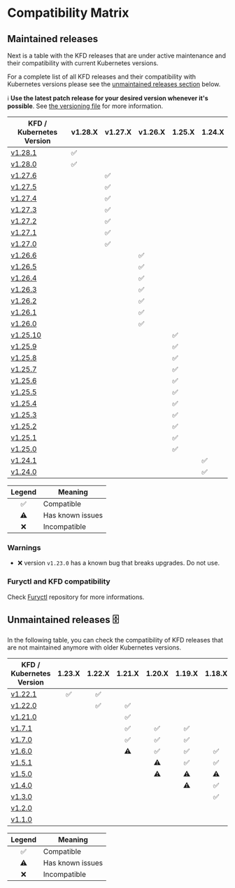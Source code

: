 # Compatibility Matrix

## Maintained releases

Next is a table with the KFD releases that are under active maintenance and their compatibility with current Kubernetes versions.

For a complete list of all KFD releases and their compatibility with Kubernetes versions please see the [unmaintained releases section](#unmaintained-releases-%EF%B8%8F) below.

ℹ️ **Use the latest patch release for your desired version whenever it's possible**. See [the versioning file](VERSIONING.md) for more information.

| KFD / Kubernetes Version                                                        | v1.28.X            | v1.27.X            | v1.26.X            | 1.25.X             | 1.24.X             |
| ------------------------------------------------------------------------------- | ------------------ | ------------------ | ------------------ | ------------------ | ------------------ |
| [v1.28.1](https://github.com/sighupio/fury-distribution/releases/tag/v1.28.1)   | :white_check_mark: |
| [v1.28.0](https://github.com/sighupio/fury-distribution/releases/tag/v1.28.0)   | :white_check_mark: |                    |                    |                    |                    |
| [v1.27.6](https://github.com/sighupio/fury-distribution/releases/tag/v1.27.6)   |                    | :white_check_mark: |
| [v1.27.5](https://github.com/sighupio/fury-distribution/releases/tag/v1.27.5)   |                    | :white_check_mark: |                    |                    |                    |
| [v1.27.4](https://github.com/sighupio/fury-distribution/releases/tag/v1.27.4)   |                    | :white_check_mark: |                    |                    |                    |
| [v1.27.3](https://github.com/sighupio/fury-distribution/releases/tag/v1.27.3)   |                    | :white_check_mark: |                    |                    |                    |
| [v1.27.2](https://github.com/sighupio/fury-distribution/releases/tag/v1.27.2)   |                    | :white_check_mark: |                    |                    |                    |
| [v1.27.1](https://github.com/sighupio/fury-distribution/releases/tag/v1.27.1)   |                    | :white_check_mark: |                    |                    |                    |
| [v1.27.0](https://github.com/sighupio/fury-distribution/releases/tag/v1.27.0)   |                    | :white_check_mark: |                    |                    |                    |
| [v1.26.6](https://github.com/sighupio/fury-distribution/releases/tag/v1.26.6)   |                    |                    | :white_check_mark: |                    |                    |
| [v1.26.5](https://github.com/sighupio/fury-distribution/releases/tag/v1.26.5)   |                    |                    | :white_check_mark: |                    |                    |
| [v1.26.4](https://github.com/sighupio/fury-distribution/releases/tag/v1.26.4)   |                    |                    | :white_check_mark: |                    |                    |
| [v1.26.3](https://github.com/sighupio/fury-distribution/releases/tag/v1.26.3)   |                    |                    | :white_check_mark: |                    |                    |
| [v1.26.2](https://github.com/sighupio/fury-distribution/releases/tag/v1.26.2)   |                    |                    | :white_check_mark: |                    |                    |
| [v1.26.1](https://github.com/sighupio/fury-distribution/releases/tag/v1.26.1)   |                    |                    | :white_check_mark: |                    |                    |
| [v1.26.0](https://github.com/sighupio/fury-distribution/releases/tag/v1.26.0)   |                    |                    | :white_check_mark: |                    |                    |
| [v1.25.10](https://github.com/sighupio/fury-distribution/releases/tag/v1.25.10) |                    |                    |                    | :white_check_mark: |                    |
| [v1.25.9](https://github.com/sighupio/fury-distribution/releases/tag/v1.25.9)   |                    |                    |                    | :white_check_mark: |                    |
| [v1.25.8](https://github.com/sighupio/fury-distribution/releases/tag/v1.25.8)   |                    |                    |                    | :white_check_mark: |                    |
| [v1.25.7](https://github.com/sighupio/fury-distribution/releases/tag/v1.25.7)   |                    |                    |                    | :white_check_mark: |                    |
| [v1.25.6](https://github.com/sighupio/fury-distribution/releases/tag/v1.25.6)   |                    |                    |                    | :white_check_mark: |                    |
| [v1.25.5](https://github.com/sighupio/fury-distribution/releases/tag/v1.25.5)   |                    |                    |                    | :white_check_mark: |                    |
| [v1.25.4](https://github.com/sighupio/fury-distribution/releases/tag/v1.25.4)   |                    |                    |                    | :white_check_mark: |                    |
| [v1.25.3](https://github.com/sighupio/fury-distribution/releases/tag/v1.25.3)   |                    |                    |                    | :white_check_mark: |                    |
| [v1.25.2](https://github.com/sighupio/fury-distribution/releases/tag/v1.25.2)   |                    |                    |                    | :white_check_mark: |                    |
| [v1.25.1](https://github.com/sighupio/fury-distribution/releases/tag/v1.25.1)   |                    |                    |                    | :white_check_mark: |                    |
| [v1.25.0](https://github.com/sighupio/fury-distribution/releases/tag/v1.25.0)   |                    |                    |                    | :white_check_mark: |                    |
| [v1.24.1](https://github.com/sighupio/fury-distribution/releases/tag/v1.24.1)   |                    |                    |                    |                    | :white_check_mark: |
| [v1.24.0](https://github.com/sighupio/fury-distribution/releases/tag/v1.24.0)   |                    |                    |                    |                    | :white_check_mark: |

|       Legend       | Meaning          |
| :----------------: | ---------------- |
| :white_check_mark: | Compatible       |
|     :warning:      | Has known issues |
|        :x:         | Incompatible     |

### Warnings

- :x: version `v1.23.0` has a known bug that breaks upgrades. Do not use.

### Furyctl and KFD compatibility

Check [Furyctl](https://github.com/sighupio/furyctl) repository for more informations.

## Unmaintained releases 🗄️

In the following table, you can check the compatibility of KFD releases that are not maintained anymore with older Kubernetes versions.

| KFD / Kubernetes Version                                                      |       1.23.X       |       1.22.X       |       1.21.X       |       1.20.X       |       1.19.X       |       1.18.X       |       1.17.X       |       1.16.X       |       1.15.X       |       1.14.X       |
| ----------------------------------------------------------------------------- | :----------------: | :----------------: | :----------------: | :----------------: | :----------------: | :----------------: | :----------------: | :----------------: | :----------------: | :----------------: |
| [v1.22.1](https://github.com/sighupio/fury-distribution/releases/tag/v1.22.1) | :white_check_mark: | :white_check_mark: |                    |                    |                    |                    |                    |                    |                    |                    |
| [v1.22.0](https://github.com/sighupio/fury-distribution/releases/tag/v1.22.0) |                    | :white_check_mark: | :white_check_mark: |                    |                    |                    |                    |                    |                    |                    |
| [v1.21.0](https://github.com/sighupio/fury-distribution/releases/tag/v1.21.0) |                    |                    | :white_check_mark: |                    |                    |                    |                    |                    |                    |                    |
| [v1.7.1](https://github.com/sighupio/fury-distribution/releases/tag/v1.7.1)   |                    |                    | :white_check_mark: | :white_check_mark: | :white_check_mark: |                    |                    |                    |                    |                    |
| [v1.7.0](https://github.com/sighupio/fury-distribution/releases/tag/v1.7.0)   |                    |                    | :white_check_mark: | :white_check_mark: | :white_check_mark: |                    |                    |                    |                    |                    |
| [v1.6.0](https://github.com/sighupio/fury-distribution/releases/tag/v1.6.0)   |                    |                    |     :warning:      | :white_check_mark: | :white_check_mark: | :white_check_mark: |                    |                    |                    |                    |
| [v1.5.1](https://github.com/sighupio/fury-distribution/releases/tag/v1.5.1)   |                    |                    |                    |     :warning:      | :white_check_mark: | :white_check_mark: | :white_check_mark: |                    |                    |                    |
| [v1.5.0](https://github.com/sighupio/fury-distribution/releases/tag/v1.5.0)   |                    |                    |                    |     :warning:      |     :warning:      |     :warning:      |     :warning:      |                    |                    |                    |
| [v1.4.0](https://github.com/sighupio/fury-distribution/releases/tag/v1.4.0)   |                    |                    |                    |                    |     :warning:      | :white_check_mark: | :white_check_mark: | :white_check_mark: |                    |                    |
| [v1.3.0](https://github.com/sighupio/fury-distribution/releases/tag/v1.3.0)   |                    |                    |                    |                    |                    | :white_check_mark: | :white_check_mark: | :white_check_mark: |                    |                    |
| [v1.2.0](https://github.com/sighupio/fury-distribution/releases/tag/v1.2.0)   |                    |                    |                    |                    |                    |                    |                    | :white_check_mark: | :white_check_mark: | :white_check_mark: |
| [v1.1.0](https://github.com/sighupio/fury-distribution/releases/tag/v1.1.0)   |                    |                    |                    |                    |                    |                    |                    | :white_check_mark: | :white_check_mark: | :white_check_mark: |

|       Legend       | Meaning          |
| :----------------: | ---------------- |
| :white_check_mark: | Compatible       |
|     :warning:      | Has known issues |
|        :x:         | Incompatible     |
